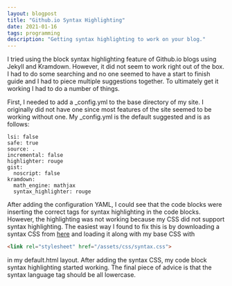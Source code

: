```yaml
---
layout: blogpost
title: "Github.io Syntax Highlighting"
date: 2021-01-16
tags: programming
description: "Getting syntax highlighting to work on your blog."
---
```


I tried using the block syntax highlighting feature of Github.io blogs using Jekyll and Kramdown. However, it did not seem to work right out of the box. I had to do some searching and no one seemed to have a start to finish guide and I had to piece multiple suggestions together. To ultimately get it working I had to do a number of things.

First, I needed to add a _config.yml to the base directory of my site. I originally did not have one since most features of the site seemed to be working without one. My _config.yml is the default suggested and is as follows:
```
lsi: false
safe: true
source: .
incremental: false
highlighter: rouge
gist:
  noscript: false
kramdown:
  math_engine: mathjax
  syntax_highlighter: rouge
```

After adding the configuration YAML, I could see that the code blocks were inserting the correct tags for syntax highlighting in the code blocks. However, the highlighting was not working because my CSS did not support syntax highlighting. The easiest way I found to fix this is by downloading a syntax CSS from <a href="http://jwarby.github.io/jekyll-pygments-themes/languages/javascript.html " target="_blank">here</a> and loading it along with my base CSS with
```html
<link rel="stylesheet" href="/assets/css/syntax.css">
```
in my default.html layout. After adding the syntax CSS, my code block syntax highlighting started working. The final piece of advice is that the syntax language tag should be all lowercase. 
